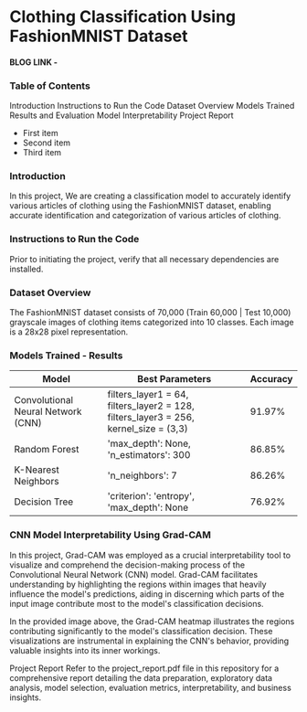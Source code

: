 # Clothing Classification Using FashionMNIST Dataset

#### BLOG LINK - 

### Table of Contents
 Introduction
Instructions to Run the Code
Dataset Overview
Models Trained
Results and Evaluation 
Model Interpretability 
Project Report

- First item
- Second item
- Third item

### Introduction
In this project, We are creating a classification model to accurately identify various articles of clothing using the FashionMNIST dataset, enabling accurate identification and categorization of various articles of clothing.

### Instructions to Run the Code
Prior to initiating the project, verify that all necessary dependencies are installed.


### Dataset Overview
The FashionMNIST dataset consists of 70,000 (Train 60,000 | Test 10,000) grayscale images of clothing items categorized into 10 classes. Each image is a 28x28 pixel representation.

### Models Trained - Results 


| Model                 | Best Parameters                           | Accuracy |
|-----------------------|-------------------------------------------|----------|
| Convolutional Neural Network (CNN) | filters_layer1 = 64, filters_layer2 = 128, filters_layer3 = 256, kernel_size = (3,3)  | 91.97%   |
| Random Forest         | 'max_depth': None, 'n_estimators': 300         | 86.85%   |
| K-Nearest Neighbors   | 'n_neighbors': 7        | 86.26%   |
| Decision Tree         | 'criterion': 'entropy', 'max_depth': None        | 76.92%   |



### CNN Model Interpretability Using Grad-CAM

In this project, Grad-CAM was employed as a crucial interpretability tool to visualize and comprehend the decision-making process of the Convolutional Neural Network (CNN) model. Grad-CAM facilitates understanding by highlighting the regions within images that heavily influence the model's predictions, aiding in discerning which parts of the input image contribute most to the model's classification decisions.



In the provided image above, the Grad-CAM heatmap illustrates the regions contributing significantly to the model's classification decision. These visualizations are instrumental in explaining the CNN's behavior, providing valuable insights into its inner workings.



Project Report
Refer to the project_report.pdf file in this repository for a comprehensive report detailing the data preparation, exploratory data analysis, model selection, evaluation metrics, interpretability, and business insights.

